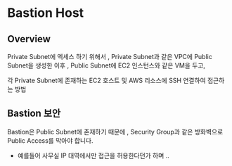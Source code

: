# Bastion Host
## Overview
Private Subnet에 엑세스 하기 위해서 , Private Subnet과 같은 VPC에 Public Subnet을 생성한 이후 , Public Subnet에 EC2 인스턴스와 같은 VM을 두고,

각 Private Subnet에 존재하는 EC2 호스트 및 AWS 리소스에 SSH 연결하여 접근하는 방법

## Bastion 보안
Bastion은 Public Subnet에 존재하기 때문에 , Security Group과 같은 방화벽으로 Public Access를 막아야 합니다.
- 예를들어 사무실 IP 대역에서만 접근을 허용한다던가 하며 ..